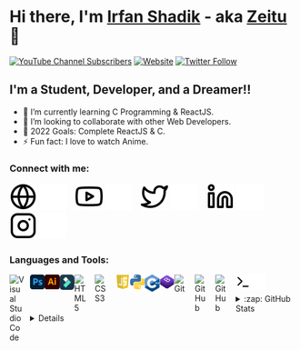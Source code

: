 # Hi there, I'm [Irfan Shadik](https://www.youtube.com/@irfanshadikrishad) - aka [Zeitu][youtube] 👋 

[![YouTube Channel Subscribers](https://img.shields.io/youtube/channel/subscribers/UCyv-8tjvvMctkIlljjw9Gfg?logo=youtube&logoColor=red&style=for-the-badge)][youtube]
[![Website](https://img.shields.io/website?label=irfanshadik.live&style=for-the-badge&url=https%3A%2F%2Firfanshadik.live)](https://irfanshadik.live)
[![Twitter Follow](https://img.shields.io/twitter/follow/irfanshadikoffi?color=1DA1F2&logo=twitter&style=for-the-badge)](https://twitter.com/intent/follow?original_referer=https%3A%2F%2Fgithub.com%2FcodeSTACKr&screen_name=irfanshadikoffi)

## I'm a Student, Developer, and a Dreamer!!

- 🌱 I’m currently learning C Programming & ReactJS.
- 👯 I’m looking to collaborate with other Web Developers.
- 🥅 2022 Goals: Complete ReactJS & C.
- ⚡ Fun fact: I love to watch Anime.

### Connect with me:

[![website](./img/globe-light.svg)](https://irfanshadik.live#gh-light-mode-only)
[![website](./img/globe-dark.svg)](https://irfanshadik.live#gh-dark-mode-only)
&nbsp;&nbsp;
[![website](./img/youtube-light.svg)](https://www.youtube.com/@irfanshadikrishad#gh-light-mode-only)
[![website](./img/youtube-dark.svg)](https://www.youtube.com/@irfanshadikrishad#gh-dark-mode-only)
&nbsp;&nbsp;
[![website](./img/twitter-light.svg)](https://twitter.com/irfanshadikoffi#gh-light-mode-only)
[![website](./img/twitter-dark.svg)](https://twitter.com/irfanshadikoffi#gh-dark-mode-only)
&nbsp;&nbsp;
[![website](./img/linkedin-light.svg)](https://linkedin.com/in/irfanshadikofficial#gh-light-mode-only)
[![website](./img/linkedin-dark.svg)](https://linkedin.com/in/irfanshadikofficial#gh-dark-mode-only)
&nbsp;&nbsp;
[![website](./img/instagram-light.svg)](https://instagram.com/irfanshadikofficial#gh-light-mode-only)
[![website](./img/instagram-dark.svg)](https://instagram.com/irfanshadikofficial#gh-dark-mode-only)

### Languages and Tools:

[<img align="left" alt="Visual Studio Code" width="26px" src="https://cdn.jsdelivr.net/gh/devicons/devicon/icons/vscode/vscode-original.svg" style="padding-right:10px;" />][webdevplaylist]
[<img align="left" alt="Photoshop" width="26px" src="./img/ps.svg" />](https://www.youtube.com/@irfanshadikrishad)
[<img align="left" alt="Illustrator" width="26px" src="./img/ai.svg" />](https://www.youtube.com/@irfanshadikrishad)
[<img align="left" alt="Filmora" width="26px" src="./img/filmora.svg" />](https://www.youtube.com/@irfanshadikrishad)
[<img align="left" alt="HTML5" width="26px" src="https://cdn.jsdelivr.net/gh/devicons/devicon/icons/html5/html5-original.svg" style="padding-right:10px;" />][webdevplaylist]
[<img align="left" alt="CSS3" width="26px" src="https://cdn.jsdelivr.net/gh/devicons/devicon/icons/css3/css3-original.svg" style="padding-right:10px;" />][cssplaylist]
[<img align="left" alt="JS" width="26px" src="./img/js.svg" />](https://www.youtube.com/@irfanshadikrishad)
[<img align="left" alt="Python" width="26px" src="./img/python.png" />](https://www.youtube.com/@irfanshadikrishad)
[<img align="left" alt="C++" width="26px" src="./img/c++.png" />](https://www.youtube.com/@irfanshadikrishad)
[<img align="left" alt="Bootstrap" width="26px" src="./img/boostrap.svg" />](https://www.youtube.com/@irfanshadikrishad)
[<img align="left" alt="Git" width="26px" src="https://cdn.jsdelivr.net/gh/devicons/devicon/icons/git/git-original.svg" style="padding-right:10px;" />][webdevplaylist]
[<img align="left" alt="GitHub" width="26px" src="https://user-images.githubusercontent.com/3369400/139447912-e0f43f33-6d9f-45f8-be46-2df5bbc91289.png" style="padding-right:10px;" />](https://www.youtube.com/@irfanshadikrishad#gh-dark-mode-only)
[<img align="left" alt="GitHub" width="26px" src="https://user-images.githubusercontent.com/3369400/139448065-39a229ba-4b06-434b-bc67-616e2ed80c8f.png" style="padding-right:10px;" />](https://www.youtube.com/@irfanshadikrishad#gh-light-mode-only)
[<img align="left" alt="Terminal" width="26px" src="./img/terminal-light.svg" />](https://www.youtube.com/@irfanshadikrishad#gh-light-mode-only)
[<img align="left" alt="Terminal" width="26px" src="./img/terminal-dark.svg" />](https://www.youtube.com/@irfanshadikrishad#gh-dark-mode-only)

<br />
<br />


<details>
  <summary>:zap: GitHub Stats</summary>

  <img align="left" alt="Irfan Shadik's GitHub Stats" src="https://github-readme-stats.vercel.app/api?username=irfanshadikofficial&show_icons=true&hide_border=false&title_color=ff652f&icon_color=FFE400&bg_color=09131B&text_color=ffffff&border_color=0c1a25" />

</details>

<details>
  <summery>:zap: Profile Views</summery>
  
  ![](https://komarev.com/ghpvc/?username=irfanshadikofficial&color=blueviolet&style=flat-square)
  
</details>

[website]: https://irfanshadik.live
[course]: http://irfanshadik.live
[twitter]: https://twitter.com/irfanshadikoffi
[youtube]: https://www.youtube.com/@irfanshadikrishad
[instagram]: https://instagram.com/irfanshadikofficial
[linkedin]: https://linkedin.com/in/irfanshadikofficial
[webdevplaylist]: https://www.youtube.com/c/zeitu
[jsplaylist]: https://www.youtube.com/@irfanshadikrishad
[cssplaylist]: https://www.youtube.com/@irfanshadikrishad
[reactplaylist]: https://www.youtube.com/@irfanshadikrishad
